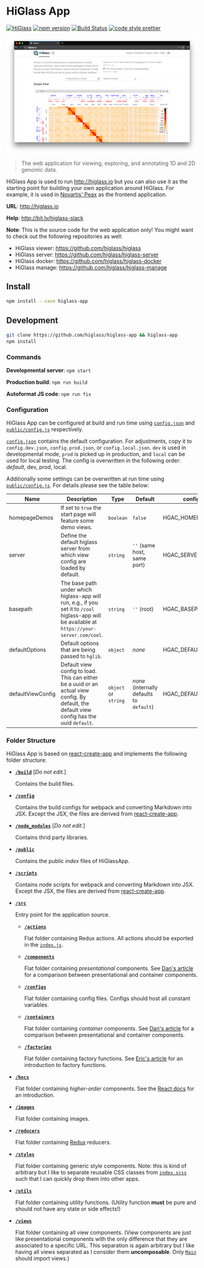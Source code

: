 # HiGlass App

[![HiGlass](https://img.shields.io/badge/higlass-👍-red.svg?colorB=3676b4)](http://higlass.io)
[![npm version](https://img.shields.io/npm/v/higlass-app.svg)](https://www.npmjs.com/package/higlass-app)
[![Build Status](https://travis-ci.org/higlass/higlass-app.svg?branch=master)](https://travis-ci.org/higlass/higlass-app)
[![code style prettier](https://img.shields.io/badge/code_style-prettier-ff69b4.svg)](https://github.com/prettier/prettier)

![User interface](teaser.png)

> The web application for viewing, exploring, and annotating 1D and 2D genomic data.

HiGlass App is used to run http://higlass.io but you can also use it as the starting point for building your own application around HiGlass. For example, it is used in [Novartis' Peax](https://github.com/Novartis/peax) as the frontend application.

**URL**: http://higlass.io

**Help**: http://bit.ly/higlass-slack

**Note**: This is the source code for the web application only! You might want to check out the following repositories as well:

- HiGlass viewer: https://github.com/higlass/higlass
- HiGlass server: https://github.com/higlass/higlass-server
- HiGlass docker: https://github.com/higlass/higlass-docker
- HiGlass manage: https://github.com/higlass/higlass-manage

## Install

```bash
npm install --save higlass-app
```

## Development

```bash
git clone https://github.com/higlass/higlass-app && higlass-app
npm install
```

### Commands

**Developmental server**: `npm start`

**Production build**: `npm run build`

**Autoformat JS code**: `npm run fix`

### Configuration

HiGlass App can be configured at build and run time using [`config.json`](config.json) and [`public/config.js`](public/config.js) respectively.

[`config.json`](config.json) contains the default configuration. For adjustments, copy it to `config.dev.json`, `config.prod.json`, or `config.local.json`. `dev` is used in developmental mode, `prod` is picked up in production, and `local` can be used for local testing. The config is overwritten in the following order: _default_, dev, prod, local.

Additionally some settings can be overwritten at run time using [`public/config.js`](public/config.js). For details please see the table below:

| Name              | Description                                                                                                                                     | Type                 | Default                                   | config.js name           |
| ----------------- | ----------------------------------------------------------------------------------------------------------------------------------------------- | -------------------- | ----------------------------------------- | ------------------------ |
| homepageDemos     | If set to `true` the start page will feature some demo views.                                                                                   | `boolean`            | `false`                                   | HGAC_HOMEPAGE_DEMOS      |
| server            | Define the default higlass server from which view config are loaded by default.                                                                 | `string`             | `''` (same host, same port)               | HGAC_SERVER              |
| basepath          | The base path under which higlass-app will run, e.g., if you set it to `/cool` higlass-app will be available at `https://your-server.com/cool`. | `string`             | `''` (root)                               | HGAC_BASEPATH            |
| defaultOptions    | Default options that are being passed to `hglib`.                                                                                               | `object`             | _none_                                    | HGAC_DEFAULT_OPTIONS     |
| defaultViewConfig | Default view config to load. This can either be a uuid or an actual view config. By default, the default view config has the uuid `default`.    | `object` or `string` | _none_ (internally defaults to `default`) | HGAC_DEFAULT_VIEW_CONFIG |

### Folder Structure

HiGlass App is based on [react-create-app](https://github.com/facebookincubator/create-react-app) and implements the following folder structure:

- **[`/build`](build)** [_Do not edit._]

  Contains the build files.

- **[`/config`](config)**

  Contains the build configs for webpack and converting Markdown into JSX. Except the JSX, the files are derived from [react-create-app](https://github.com/facebookincubator/create-react-app).

- **[`/node_modules`](node_modules)** [_Do not edit._]

  Contains thrid party libraries.

- **[`/public`](public)**

  Contains the public _index_ files of HiGlassApp.

- **[`/scripts`](scripts)**

  Contains node scripts for webpack and converting Markdown into JSX. Except the JSX, the files are derived from [react-create-app](https://github.com/facebookincubator/create-react-app).

- **[`/src`](src)**

  Entry point for the application source.

  - **[`/actions`](actions)**

    Flat folder containing Redux actions. All actions should be exported in the [`index.js`](src/actions/index.js).

  - **[`/components`](components)**

    Flat folder containing _presentational_ components. See [Dan's article](https://medium.com/@dan_abramov/smart-and-dumb-components-7ca2f9a7c7d0) for a comparison between presentational and container components.

  - **[`/configs`](configs)**

    Flat folder containing config files. Configs should host all constant variables.

  - **[`/containers`](containers)**

    Flat folder containing _container_ components. See [Dan's article](https://medium.com/@dan_abramov/smart-and-dumb-components-7ca2f9a7c7d0) for a comparison between presentational and container components.

  - **[`/factories`](factories)**

    Flat folder containing factory functions. See [Eric's article](https://medium.com/javascript-scene/javascript-factory-functions-with-es6-4d224591a8b1) for an introduction to factory functions.

* **[`/hocs`](hocs)**

  Flat folder containing _higher-order_ components. See the [React docs](https://reactjs.org/docs/higher-order-components.html) for an introduction.

* **[`/images`](images)**

  Flat folder containing images.

* **[`/reducers`](reducers)**

  Flat folder containing [Redux](https://github.com/reduxjs/redux) reducers.

* **[`/styles`](styles)**

  Flat folder containing generic style components. Note: this is kind of arbitrary but I like to separate reusable CSS classes from [`index.scss`](src/index.scss) such that I can quickly drop them into other apps.

* **[`/utils`](utils)**

  Flat folder containing utility functions. (Utility function **must** be pure and should not have any state or side effects!)

* **[`/views`](views)**

  Flat folder containing all view components. (View components are just like presentational components with the only difference that they are associated to a specific URL. This separation is again arbitrary but I like having all views separated as I consider them **uncomposable**. Only [`Main`](src/components/Main.js) should import views.)

